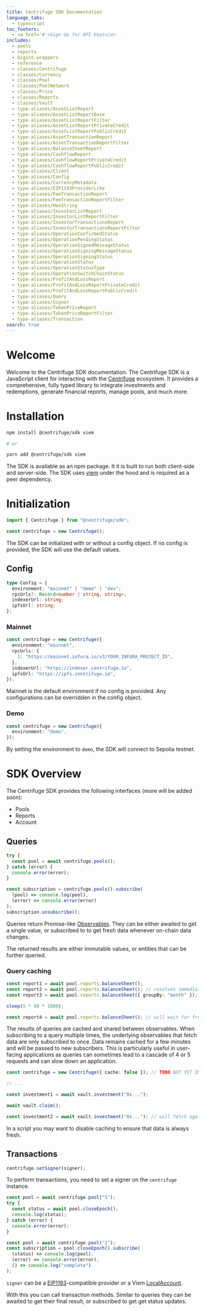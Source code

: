 ```yaml
---
title: Centrifuge SDK Documentation
language_tabs:
  - typescript
toc_footers:
  - <a href='#'>Sign Up for API Keys</a>
includes:
  - pools
  - reports
  - bigint-wrappers
  - reference
  - classes/Centrifuge
  - classes/Currency
  - classes/Pool
  - classes/PoolNetwork
  - classes/Price
  - classes/Reports
  - classes/Vault
  - type-aliases/AssetListReport
  - type-aliases/AssetListReportBase
  - type-aliases/AssetListReportFilter
  - type-aliases/AssetListReportPrivateCredit
  - type-aliases/AssetListReportPublicCredit
  - type-aliases/AssetTransactionReport
  - type-aliases/AssetTransactionReportFilter
  - type-aliases/BalanceSheetReport
  - type-aliases/CashflowReport
  - type-aliases/CashflowReportPrivateCredit
  - type-aliases/CashflowReportPublicCredit
  - type-aliases/Client
  - type-aliases/Config
  - type-aliases/CurrencyMetadata
  - type-aliases/EIP1193ProviderLike
  - type-aliases/FeeTransactionReport
  - type-aliases/FeeTransactionReportFilter
  - type-aliases/HexString
  - type-aliases/InvestorListReport
  - type-aliases/InvestorListReportFilter
  - type-aliases/InvestorTransactionsReport
  - type-aliases/InvestorTransactionsReportFilter
  - type-aliases/OperationConfirmedStatus
  - type-aliases/OperationPendingStatus
  - type-aliases/OperationSignedMessageStatus
  - type-aliases/OperationSigningMessageStatus
  - type-aliases/OperationSigningStatus
  - type-aliases/OperationStatus
  - type-aliases/OperationStatusType
  - type-aliases/OperationSwitchChainStatus
  - type-aliases/ProfitAndLossReport
  - type-aliases/ProfitAndLossReportPrivateCredit
  - type-aliases/ProfitAndLossReportPublicCredit
  - type-aliases/Query
  - type-aliases/Signer
  - type-aliases/TokenPriceReport
  - type-aliases/TokenPriceReportFilter
  - type-aliases/Transaction
search: true
---
```


# Welcome

Welcome to the Centrifuge SDK documentation. The Centrifuge SDK is a JavaScript client for interacting with the [Centrifuge](https://centrifuge.io) ecosystem. It provides a comprehensive, fully typed library to integrate investments and redemptions, generate financial reports, manage pools, and much more.

# Installation

```bash
npm install @centrifuge/sdk viem

# or

yarn add @centrifuge/sdk viem
```

The SDK is available as an npm package. It it is built to run both client-side and server-side. The SDK uses [viem](https://viem.sh/) under the hood and is required as a peer dependency.

# Initialization

```typescript
import { Centrifuge } from "@centrifuge/sdk";

const centrifuge = new Centrifuge();
```

The SDK can be initialized with or without a config object. If no config is provided, the SDK will use the default values.

## Config

```typescript
type Config = {
  environment: "mainnet" | "demo" | "dev";
  rpcUrls?: Record<number | string, string>;
  indexerUrl: string;
  ipfsUrl: string;
};
```

### Mainnet

```typescript
const centrifuge = new Centrifuge({
  environment: "mainnet",
  rpcUrls: {
    1: "https://mainnet.infura.io/v3/YOUR_INFURA_PROJECT_ID",
  },
  indexerUrl: "https://indexer.centrifuge.io",
  ipfsUrl: "https://ipfs.centrifuge.io",
});
```

Mainnet is the default environment if no config is provided. Any configurations can be overridden in the config object.

### Demo

```typescript
const centrifuge = new Centrifuge({
  environment: "demo",
});
```

By setting the environment to `demo`, the SDK will connect to Sepolia testnet.

# SDK Overview

The Centrifuge SDK provides the following interfaces (more will be added soon):

- Pools
- Reports
- Account

## Queries

```ts
try {
  const pool = await centrifuge.pools();
} catch (error) {
  console.error(error);
}
```

```js
const subscription = centrifuge.pools().subscribe(
  (pool) => console.log(pool),
  (error) => console.error(error)
);
subscription.unsubscribe();
```

Queries return Promise-like [Observables](https://rxjs.dev/guide/observable). They can be either awaited to get a single value, or subscribed to to get fresh data whenever on-chain data changes.

The returned results are either immutable values, or entities that can be further queried.

### Query caching

```ts
const report1 = await pool.reports.balanceSheet();
const report2 = await pool.reports.balanceSheet(); // resolves immediately
const report3 = await pool.reports.balanceSheet({ groupBy: "month" }); // also resolves immediately as it doesn't need to fetch new data

sleep(5 * 60 * 1000);

const report4 = await pool.reports.balanceSheet(); // will wait for fresh data
```

The results of queries are cached and shared between observables. When subscribing to a query multiple times, the underlying observables that fetch data are only subscribed to once. Data remains cached for a few minutes and will be passed to new subscribers. This is particularly useful in user-facing applications as queries can sometimes lead to a cascade of 4 or 5 requests and can slow down an application.

```ts
const centrifuge = new Centrifuge({ cache: false }); // TODO NOT YET IMPLEMENTED

// ...

const investment1 = await vault.investment("0x...");

await vault.claim();

const investment2 = await vault.investment("0x..."); // will fetch again
```

In a script you may want to disable caching to ensure that data is always fresh.

## Transactions

```js
centrifuge.setSigner(signer);
```

To perform transactions, you need to set a signer on the `centrifuge` instance.

```ts
const pool = await centrifuge.pool("1");
try {
  const status = await pool.closeEpoch();
  console.log(status);
} catch (error) {
  console.error(error);
}
```

```js
const pool = await centrifuge.pool("1");
const subscription = pool.closeEpoch().subscribe(
  (status) => console.log(pool),
  (error) => console.error(error),
  () => console.log("complete")
);
```

`signer` can be a [EIP1193](https://eips.ethereum.org/EIPS/eip-1193)-compatible provider or a Viem [LocalAccount](https://viem.sh/docs/accounts/local).

With this you can call transaction methods. Similar to queries they can be awaited to get their final result, or subscribed to get get status updates.

<!--  ## Get All Pools

```typescript
const pools = centrifuge.getAllPools(true);
```

Returns an array of all active pools when `activeOnly` is set to true.

### Parameters

| Parameter  | Type    | Description                  |
| ---------- | ------- | ---------------------------- |
| activeOnly | boolean | Filter for active pools only |

### Response

Returns an array of `PoolOverview` objects containing:

- poolName
- assetClass
- TVL
- APR
- status

## Get Single Pool

```typescript
const pool = centrifuge.pools("pool-id");
```

Returns detailed information about a specific pool.

### Parameters

| Parameter | Type   | Description                   |
| --------- | ------ | ----------------------------- |
| poolId    | string | Unique identifier of the pool |

### Pool Methods

| Method                                | Return Type      | Description                     |
| ------------------------------------- | ---------------- | ------------------------------- |
| nav()                                 | number           | Current NAV of the pool         |
| tokenInfo()                           | TokenInfo        | Current token price and APY     |
| navHistory(days)                      | HistoricalData[] | Historical NAV data             |
| tokenPriceHistory(days)               | HistoricalData[] | Historical token price data     |
| keyMetrics()                          | KeyMetrics       | Key performance metrics         |
| getPoolStructure()                    | PoolStructure    | Pool structure details          |
| getFees()                             | PoolFees         | Pool fee information            |
| issuer()                              | IssuerInfo       | Pool issuer information         |
| reports(days)                         | Reports          | Pool reports including cashflow |
| transactions(type?, days?)            | Transactions     | Pool transactions               |
| assetSummary()                        | AssetSummary     | Summary of pool assets          |
| assets(status?, type?, maturityDate?) | Asset[]          | List of pool assets             |
| asset(assetId)                        | Asset            | Single asset details            |

## Pool Operations

### Invest

```typescript
const result = pool.invest(1000, "controller", "ethereum", web3Provider);
```

Invest in a pool with the specified amount.

### Parameters

| Parameter    | Type   | Description            |
| ------------ | ------ | ---------------------- |
| amount       | number | Investment amount      |
| controller   | string | Controller address     |
| network      | string | Network identifier     |
| web3Provider | any    | Web3 provider instance |

### Claim Deposit

```typescript
const claim = pool.claimDeposit(1000, "controller", "ethereum", web3Provider);
```

Claim deposited funds from a pool.

### Redeem

```typescript
const redemption = pool.redeem(1000, "controller", "ethereum", web3Provider);
```

Redeem tokens from a pool.

# Assets

## Get Asset Details

```typescript
const asset = pool.asset("asset-id");
```

Get detailed information about a specific asset.

### Asset Methods

| Method            | Return Type          | Description                           |
| ----------------- | -------------------- | ------------------------------------- |
| metrics()         | AssetMetrics         | Asset metrics including maturity date |
| pricing()         | AssetPricing         | Asset pricing information             |
| holdings()        | AssetHoldings        | Asset holdings details                |
| history(filters?) | TransactionHistory[] | Asset transaction history             |

# Investor

## Check Whitelist Status

```typescript
const isWhitelisted = centrifuge
  .investor("address")
  .isWhitelisted("wallet-address");
```

Check if a wallet address is whitelisted.

## Get Investor Position

```typescript
const position = centrifuge.investor("address").position("pool-id");
```

Get investor position in a specific pool.

## Get Transaction History

```typescript
const history = centrifuge.investor("address").transactionHistory(30);
```

Get investor transaction history for the specified number of days.

# Error Handling

The SDK uses standard error handling. All methods may throw exceptions that should be handled appropriately in your application.

```typescript
try {
  const pool = centrifuge.pools("pool-id");
} catch (error) {
  console.error("Error fetching pool:", error);
}
``` -->
